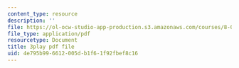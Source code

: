 ```yaml
---
content_type: resource
description: ''
file: https://ol-ocw-studio-app-production.s3.amazonaws.com/courses/8-06-quantum-physics-iii-spring-2018/4e795b996612005db1f61f92fbef8c16_G-5KHKrNPMs.pdf
file_type: application/pdf
resourcetype: Document
title: 3play pdf file
uid: 4e795b99-6612-005d-b1f6-1f92fbef8c16
---
```

